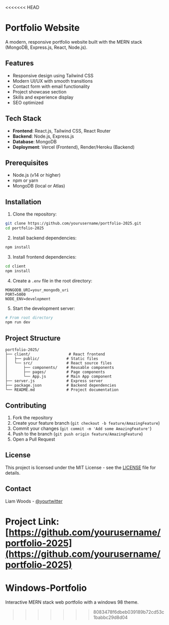 <<<<<<< HEAD
# Portfolio Website

A modern, responsive portfolio website built with the MERN stack (MongoDB, Express.js, React, Node.js).

## Features

- Responsive design using Tailwind CSS
- Modern UI/UX with smooth transitions
- Contact form with email functionality
- Project showcase section
- Skills and experience display
- SEO optimized

## Tech Stack

- **Frontend**: React.js, Tailwind CSS, React Router
- **Backend**: Node.js, Express.js
- **Database**: MongoDB
- **Deployment**: Vercel (Frontend), Render/Heroku (Backend)

## Prerequisites

- Node.js (v14 or higher)
- npm or yarn
- MongoDB (local or Atlas)

## Installation

1. Clone the repository:
```bash
git clone https://github.com/yourusername/portfolio-2025.git
cd portfolio-2025
```

2. Install backend dependencies:
```bash
npm install
```

3. Install frontend dependencies:
```bash
cd client
npm install
```

4. Create a `.env` file in the root directory:
```env
MONGODB_URI=your_mongodb_uri
PORT=5000
NODE_ENV=development
```

5. Start the development server:
```bash
# From root directory
npm run dev
```

## Project Structure

```
portfolio-2025/
├── client/                 # React frontend
│   ├── public/            # Static files
│   └── src/               # React source files
│       ├── components/    # Reusable components
│       ├── pages/         # Page components
│       └── App.js         # Main App component
├── server.js              # Express server
├── package.json           # Backend dependencies
└── README.md              # Project documentation
```

## Contributing

1. Fork the repository
2. Create your feature branch (`git checkout -b feature/AmazingFeature`)
3. Commit your changes (`git commit -m 'Add some AmazingFeature'`)
4. Push to the branch (`git push origin feature/AmazingFeature`)
5. Open a Pull Request

## License

This project is licensed under the MIT License - see the [LICENSE](LICENSE) file for details.

## Contact

Liam Woods - [@yourtwitter](https://twitter.com/yourtwitter)

Project Link: [https://github.com/yourusername/portfolio-2025](https://github.com/yourusername/portfolio-2025) 
=======
# Windows-Portfolio
Interactive MERN stack web portfolio with a windows 98 theme.
>>>>>>> 8083478f6dbeb039189b72cd53c1babbc29d8d04
